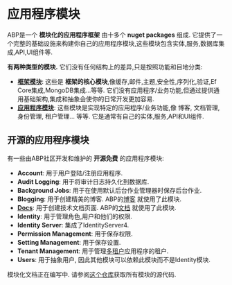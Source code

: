 # 应用程序模块

ABP是一个 **模块化的应用程序框架** 由十多个 **nuget packages** 组成. 它提供了一个完整的基础设施来构建你自己的应用程序模块,这些模块包含实体,服务,数据库集成,API,UI组件等.

**有两种类型的模块.** 它们没有任何结构上的差异,只是按照功能和目地分类:

* [**框架模块**](https://github.com/abpframework/abp/tree/master/framework/src): 这些是 **框架的核心模块**,像缓存,邮件,主题,安全性,序列化,验证,Ef Core集成,MongoDB集成...等等. 它们没有应用程序/业务功能,但通过提供通用基础架构,集成和抽象会使你的日常开发更加容易.
* [**应用程序模块**](https://github.com/abpframework/abp/tree/master/modules): 这些模块是实现特定的应用程序/业务功能,像 博客, 文档管理, 身份管理, 租户管理... 等等. 它是通常有自己的实体,服务,API和UI组件.

## 开源的应用程序模块

有一些由ABP社区开发和维护的 **开源免费** 的应用程序模块:

* **Account**: 用于用户登陆/注册应用程序.
* **Audit Logging**: 用于将审计日志持久化到数据库.
* **Background Jobs**: 用于在使用默认后台作业管理器时保存后台作业.
* **Blogging**: 用于创建精美的博客. ABP的[博客](https://abp.io/blog/abp/) 就使用了此模块.
* [**Docs**](Docs.md): 用于创建技术文档页面. ABP的[文档](https://abp.io/documents/) 就使用了此模块.
* **Identity**: 用于管理角色,用户和他们的权限.
* **Identity Server**: 集成了IdentityServer4.
* **Permission Management**: 用于保存权限.
* **Setting Management**: 用于保存设置.
* **Tenant Management**: 用于管理[多租户](../Multi-Tenancy.md)应用程序的租户.
* **Users**: 用于抽象用户, 因此其他模块可以依赖此模块而不是Identity模块.

模块化文档正在编写中. 请参阅[这个仓库](https://github.com/abpframework/abp/tree/master/modules)获取所有模块的源代码.